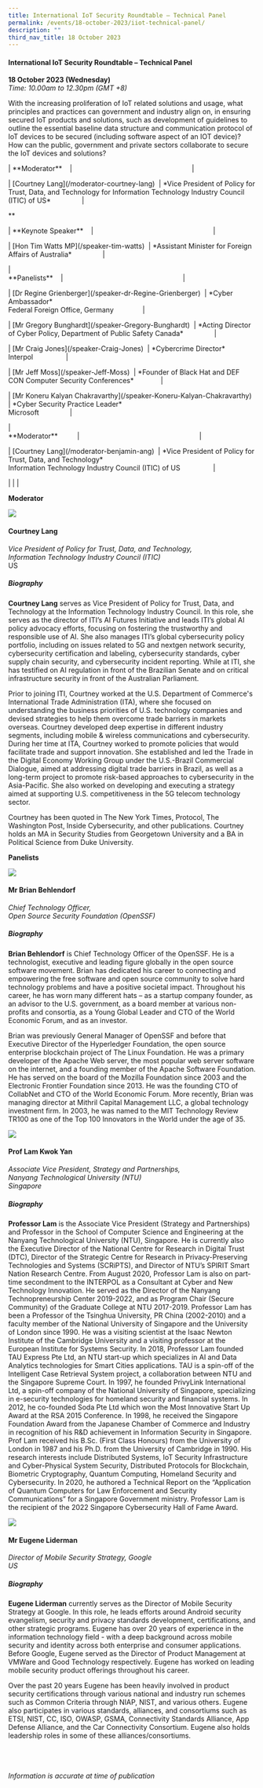 ```yaml
---
title: International IoT Security Roundtable – Technical Panel
permalink: /events/18-october-2023/iiot-technical-panel/
description: ""
third_nav_title: 18 October 2023
---
```

#### **International IoT Security Roundtable – Technical Panel**

**18 October 2023 (Wednesday)**  
*Time: 10.00am to 12.30pm (GMT +8)*

With the increasing proliferation of IoT related solutions and usage, what principles and practices can government and industry align on, in ensuring secured IoT products and solutions, such as development of guidelines to outline the essential baseline data structure and communication protocol of IoT devices to be secured (including software aspect of an IOT device)? How can the public, government and private sectors collaborate to secure the IoT devices and solutions? 

| \*\*Moderator\*\*&nbsp; &nbsp; |&nbsp; &nbsp; &nbsp; &nbsp; &nbsp; &nbsp; &nbsp; &nbsp; &nbsp; &nbsp; &nbsp; &nbsp; &nbsp; &nbsp; &nbsp; &nbsp; &nbsp; &nbsp; &nbsp; &nbsp; &nbsp; &nbsp; &nbsp; &nbsp; &nbsp; &nbsp; &nbsp; &nbsp; &nbsp; &nbsp; &nbsp; |

| \[Courtney Lang\](/moderator-courtney-lang)&nbsp; | \*Vice President of Policy for Trust, Data, and Technology for Information Technology Industry Council (ITIC) of US\*&nbsp; &nbsp; &nbsp; &nbsp; &nbsp; &nbsp; &nbsp; &nbsp; |

**

| \*\*Keynote Speaker\*\*&nbsp; &nbsp; |&nbsp; &nbsp; &nbsp; &nbsp; &nbsp; &nbsp; &nbsp; &nbsp; &nbsp; &nbsp; &nbsp; &nbsp; &nbsp; &nbsp; &nbsp; &nbsp; &nbsp; &nbsp; &nbsp; &nbsp; &nbsp; &nbsp; &nbsp; &nbsp; &nbsp; &nbsp; &nbsp; &nbsp; &nbsp; &nbsp; &nbsp; |

| \[Hon Tim Watts MP\](/speaker-tim-watts)&nbsp; | \*Assistant Minister for Foreign Affairs of Australia\*&nbsp; &nbsp; &nbsp; &nbsp; &nbsp; &nbsp; &nbsp; &nbsp; |

| <br> \*\*Panelists\*\*&nbsp; &nbsp; |&nbsp; &nbsp; &nbsp; &nbsp; &nbsp; &nbsp; &nbsp; &nbsp; &nbsp; &nbsp; &nbsp; &nbsp; &nbsp; &nbsp; &nbsp; &nbsp; &nbsp; &nbsp; &nbsp; &nbsp; &nbsp; &nbsp; &nbsp; &nbsp; &nbsp; &nbsp; &nbsp; &nbsp; &nbsp; &nbsp; &nbsp; |

| \[Dr Regine Grienberger\](/speaker-dr-Regine-Grienberger)&nbsp; | \*Cyber Ambassador\*<br>Federal Foreign Office, Germany &nbsp; &nbsp; &nbsp; &nbsp; &nbsp; &nbsp; &nbsp; |

| \[Mr Gregory Bunghardt\](/speaker-Gregory-Bunghardt)&nbsp; | \*Acting Director of Cyber Policy, Department of Public Safety Canada\*&nbsp; &nbsp; &nbsp; &nbsp; &nbsp; &nbsp; &nbsp; &nbsp; |

| \[Mr Craig Jones\](/speaker-Craig-Jones)&nbsp; | \*Cybercrime Director\*<br>Interpol &nbsp; &nbsp; &nbsp; &nbsp; &nbsp; &nbsp; &nbsp; &nbsp; |

| \[Mr Jeff Moss\](/speaker-Jeff-Moss)&nbsp; | \*Founder of Black Hat and DEF CON Computer Security Conferences\*&nbsp; &nbsp; &nbsp; &nbsp; &nbsp; &nbsp; &nbsp; |

| \[Mr Koneru Kalyan Chakravarthy\](/speaker-Koneru-Kalyan-Chakravarthy)&nbsp; | \*Cyber Security Practice Leader\*<br>Microsoft&nbsp; &nbsp; &nbsp; &nbsp; &nbsp; &nbsp; &nbsp; &nbsp; |

| <br> \*\*Moderator\*\*&nbsp; &nbsp; &nbsp; &nbsp; &nbsp; |&nbsp; &nbsp; &nbsp; &nbsp; &nbsp; &nbsp; &nbsp; &nbsp; &nbsp; &nbsp; &nbsp; &nbsp; &nbsp; &nbsp; &nbsp; &nbsp; &nbsp; &nbsp; &nbsp; &nbsp; &nbsp; &nbsp; &nbsp; &nbsp; &nbsp; &nbsp; &nbsp; &nbsp; &nbsp; &nbsp; &nbsp; |

| \[Courtney Lang\](/moderator-benjamin-ang)&nbsp; | \*Vice President of Policy for Trust, Data, and Technology\*<br>Information Technology Industry Council (ITIC) of US &nbsp; &nbsp; &nbsp; &nbsp; &nbsp; &nbsp; &nbsp; &nbsp; |

| | |

**Moderator** 

![](/images/courtney%20lang.png)

#### **Courtney Lang**

*Vice President of Policy for Trust, Data, and Technology,<br> Information Technology Industry Council (ITIC)*
<br>US

##### **Biography**

**Courtney Lang** serves as&nbsp;Vice President of Policy for Trust, Data, and Technology&nbsp;at the Information Technology Industry Council. In this role, she serves as the director of ITI’s AI Futures Initiative and leads ITI’s global AI policy advocacy efforts, focusing on fostering the trustworthy and responsible use of AI. She also manages ITI’s global cybersecurity policy portfolio, including on issues related to 5G and nextgen network security, cybersecurity certification and labeling, cybersecurity standards, cyber supply chain security, and cybersecurity incident reporting. While at ITI, she has testified on AI regulation in front of the Brazilian Senate and on critical infrastructure security in front of the Australian Parliament.

Prior to joining ITI, Courtney worked at the U.S. Department of Commerce's International Trade Administration (ITA), where she focused on understanding the business priorities of U.S. technology companies and devised strategies to help them overcome trade barriers in markets overseas. Courtney developed deep expertise in different industry segments, including mobile &amp; wireless communications and cybersecurity. During her time at ITA, Courtney worked to promote policies that would facilitate trade and support innovation. She established and led the Trade in the Digital Economy Working Group under the U.S.-Brazil Commercial Dialogue, aimed at addressing digital trade barriers in Brazil, as well as a long-term project to promote risk-based approaches to cybersecurity in the Asia-Pacific. She also worked on developing and executing a strategy aimed at supporting U.S. competitiveness in the 5G telecom technology sector.

Courtney has been quoted in The New York Times, Protocol, The Washington Post, Inside Cybersecurity, and other publications. Courtney holds an MA in Security Studies from Georgetown University and a BA in Political Science from Duke University.

**Panelists** 

![](/images/mr%20brian%20behlendorf.png)

#### **Mr Brian Behlendorf**

*Chief Technology Officer,<br>Open Source Security Foundation (OpenSSF)*

##### **Biography**

**Brian Behlendorf** is Chief Technology Officer of the OpenSSF. He is a technologist, executive and leading figure globally in the open source software movement. Brian has dedicated his career to connecting and empowering the free software and open source community to solve hard technology problems and have a positive societal impact. Throughout his career, he has worn many different hats – as a startup company founder, as an advisor to the U.S. government, as a board member at various non-profits and consortia, as a Young Global Leader and CTO of the World Economic Forum, and as an investor.

Brian was previously General Manager of OpenSSF and before that Executive Director of the Hyperledger Foundation, the open source enterprise blockchain project of The Linux Foundation. He was a primary developer of the Apache Web server, the most popular web server software on the internet, and a founding member of the Apache Software Foundation. He has served on the board of the Mozilla Foundation since 2003 and the Electronic Frontier Foundation since 2013. He was the founding CTO of CollabNet and CTO of the World Economic Forum. More recently, Brian was managing director at Mithril Capital Management LLC, a global technology investment firm. In 2003, he was named to the MIT Technology Review TR100 as one of the Top 100 Innovators in the World under the age of 35.

![](/images/prof%20lam%20kwok%20yan.png)


#### **Prof Lam Kwok Yan**

*Associate Vice President, Strategy and Partnerships,<br>Nanyang Technological University (NTU)<br>Singapore*

##### **Biography**

**Professor Lam** is the Associate Vice President (Strategy and Partnerships) and Professor in the School of Computer Science and Engineering at the Nanyang Technological University (NTU), Singapore. He is currently also the Executive Director of the National Centre for Research in Digital Trust (DTC), Director of the Strategic Centre for Research in Privacy-Preserving Technologies and Systems (SCRiPTS), and Director of NTU’s SPIRIT Smart Nation Research Centre. From August 2020, Professor Lam is also on part-time secondment to the INTERPOL as a Consultant at Cyber and New Technology Innovation. He served as the Director of the Nanyang Technopreneurship Center 2019-2022, and as Program Chair (Secure Community) of the Graduate College at NTU 2017-2019. Professor Lam has been a Professor of the Tsinghua University, PR China (2002-2010) and a faculty member of the National University of Singapore and the University of London since 1990. He was a visiting scientist at the Isaac Newton Institute of the Cambridge University and a visiting professor at the European Institute for Systems Security. In 2018, Professor Lam founded TAU Express Pte Ltd, an NTU start-up which specializes in AI and Data Analytics technologies for Smart Cities applications. TAU is a spin-off of the Intelligent Case Retrieval System project, a collaboration between NTU and the Singapore Supreme Court. In 1997, he founded PrivyLink International Ltd, a spin-off company of the National University of Singapore, specializing in e-security technologies for homeland security and financial systems. In 2012, he co-founded Soda Pte Ltd which won the Most Innovative Start Up Award at the RSA 2015 Conference. In 1998, he received the Singapore Foundation Award from the Japanese Chamber of Commerce and Industry in recognition of his R&amp;D achievement in Information Security in Singapore.&nbsp; Prof Lam received his B.Sc. (First Class Honours) from the University of London in 1987 and his Ph.D. from the University of Cambridge in 1990. His research interests include Distributed Systems, IoT Security Infrastructure and Cyber-Physical System Security, Distributed Protocols for Blockchain, Biometric Cryptography, Quantum Computing, Homeland Security and Cybersecurity. In 2020, he authored a Technical Report on the “Application of Quantum Computers for Law Enforcement and Security Communications” for a Singapore Government ministry. Professor Lam is the recipient of the 2022 Singapore Cybersecurity Hall of Fame Award.

![](/images/mr%20eugene%20liderman.png)

#### **Mr Eugene Liderman**

*Director of Mobile Security Strategy, Google<br>US*

##### **Biography**

**Eugene Liderman** currently serves as the Director of Mobile Security Strategy at Google. In this role, he leads efforts around Android security evangelism, security and privacy standards development, certifications, and other strategic programs. Eugene has over 20 years of experience in the information technology field - with a deep background across mobile security and identity across both enterprise and consumer applications. Before Google, Eugene served as the Director of Product Management at VMWare and Good Technology respectively. Eugene has worked on leading mobile security product offerings throughout his career.

Over the past 20 years Eugene has been heavily involved in product security certifications through various national and industry run schemes such as Common Criteria through NIAP, NIST, and various others. Eugene also participates in various standards, alliances, and consortiums such as ETSI, NIST, CC, ISO, OWASP, GSMA, Connectivity Standards Alliance, App Defense Alliance, and the Car Connectivity Consortium. Eugene also holds leadership roles in some of these alliances/consortiums.

<br><br><br>
*Information is accurate at time of publication*